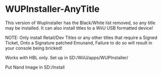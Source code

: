 # WUPInstaller-AnyTitle
This version of WupInstaller has the Black/White list removed, so any title may be installed.
It can also install titles to a WiiU USB formatted device!

NOTE: Only install Retail/Dev Titles or any other titles that require a Signed Ticket, Onto a Signature patched Emunand, Failure to do so will result in your console being bricked!

Works with HBL only.
Set up in SD:/WiiU/apps/WUPInstaller/

Put Nand Image in SD:/Install
